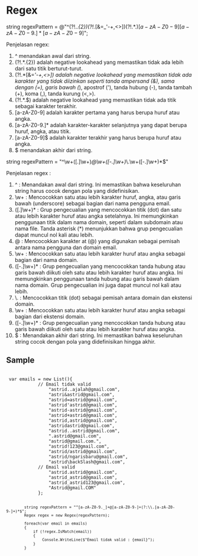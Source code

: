 # Regex

string regexPattern = @"^(?!.*\.{2})(?!.*[&=_'\-+,<>])(?!.*\.$)[a-zA-Z0-9][a-zA-Z0-9.]*[a-zA-Z0-9]$";

Penjelasan regex:

1. ^ menandakan awal dari string.
2. (?!.*\.{2}) adalah negative lookahead yang memastikan tidak ada lebih dari satu titik berturut-turut.
3. (?!.*[&=_'\-+,<>]) adalah negative lookahead yang memastikan tidak ada karakter yang tidak diizinkan seperti tanda ampersand (&), sama dengan (=), garis bawah (_), apostrof ('), tanda hubung (-), tanda tambah (+), koma (,), tanda kurung (<,>).
4. (?!.*\.$) adalah negative lookahead yang memastikan tidak ada titik sebagai karakter terakhir.
5. [a-zA-Z0-9] adalah karakter pertama yang harus berupa huruf atau angka.
6. [a-zA-Z0-9.]* adalah karakter-karakter selanjutnya yang dapat berupa huruf, angka, atau titik.
7. [a-zA-Z0-9]$ adalah karakter terakhir yang harus berupa huruf atau angka.
8. $ menandakan akhir dari string.

string regexPattern = "^\\w+([.]\\w+)*@\\w+([-.]\\w+)*\\.\\w+([-.]\\w+)*$"

Penjelasan regex : 
1. ^ : Menandakan awal dari string. Ini memastikan bahwa keseluruhan string harus cocok dengan pola yang didefinisikan.
2. \\w+ : Mencocokkan satu atau lebih karakter huruf, angka, atau garis bawah (underscore) sebagai bagian dari nama pengguna email.
3. ([.]\\w+)* : Grup pengecualian yang mencocokkan titik (dot) dan satu atau lebih karakter huruf atau angka setelahnya. Ini memungkinkan penggunaan titik dalam nama domain, seperti dalam subdomain atau nama file. Tanda asterisk (*) menunjukkan bahwa grup pengecualian dapat muncul nol kali atau lebih.
4. @ : Mencocokkan karakter at (@) yang digunakan sebagai pemisah antara nama pengguna dan domain email.
5. \\w+ : Mencocokkan satu atau lebih karakter huruf atau angka sebagai bagian dari nama domain.
6. ([-.]\\w+)* : Grup pengecualian yang mencocokkan tanda hubung atau garis bawah diikuti oleh satu atau lebih karakter huruf atau angka. Ini memungkinkan penggunaan tanda hubung atau garis bawah dalam nama domain. Grup pengecualian ini juga dapat muncul nol kali atau lebih.
7. \\. : Mencocokkan titik (dot) sebagai pemisah antara domain dan ekstensi domain.
8. \\w+ : Mencocokkan satu atau lebih karakter huruf atau angka sebagai bagian dari ekstensi domain.
9. ([-.]\\w+)* : Grup pengecualian yang mencocokkan tanda hubung atau garis bawah diikuti oleh satu atau lebih karakter huruf atau angka. 
10. $ : Menandakan akhir dari string. Ini memastikan bahwa keseluruhan string cocok dengan pola yang didefinisikan hingga akhir.

## Sample
<code>
 var emails = new List<string>(){
            // Email tidak valid
                "astrid..ajalah@gmail.com",
                "astri&astrid@gmail.com",
                "astrid=astrid@gmail.com",
                "astrid'astrid@gmail.com",
                "astrid-astrid@gmail.com",
                "astrid+astrid@gmail.com",
                "astrid,astrid@gmail.com",
                "astrid<astrid@gmail.com",
                "astrid>astrid@gmail.com",
                "astrid..astrid@gmail.com",
                ".astrid@gmail.com",
                "astrid@gmail.com.",
                "astrid!123@gmail.com",
                "astrid/astrid@gmail.com",
                "astrid/ngarisbaru@gmail.com",
                "astrid\backSlash@gmail.com",
            // Email valid
                "astrid.astrid@gmail.com",
                "astrid_astrid@gmail.com",
                "astrid_astrid123@gmail.com",
                "Astrid@gmail.COM"
            };
            
            string regexPattern = "^[a-zA-Z0-9._]+@[a-zA-Z0-9-]+(?:\\.[a-zA-Z0-9-]+)*$";
            Regex regex = new Regex(regexPattern);

            foreach(var email in emails)
            {
                if (!regex.IsMatch(email))
                {
                    Console.WriteLine($"Email tidak valid : {email}");
                }
            }
</code>
